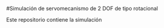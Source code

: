 #Simulación de servomecanismo de 2 DOF de tipo rotacional 

Este repositorio contiene la simulación 